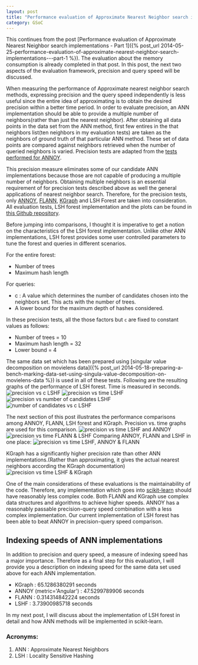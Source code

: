 ```yaml
---
layout: post
title: "Performance evaluation of Approximate Nearest Neighbor search implementations - Part 2"
category: GSoC
---
```

This continues from the post [Performance evaluation of Approximate Nearest Neighbor search implementations - Part 1]({% post_url 2014-05-25-performance-evaluation-of-approximate-nearest-neighbor-search-implementations---part-1 %}). The evaluation about the memory consumption is already completed in that post. In this post, the next two aspects of the evaluation framework, precision and query speed will be discussed. 

When measuring the performance of Approximate nearest neighbor search methods, expressing precision and the query speed independently is less useful since the entire idea of approximating is to obtain the desired precision within a better time period. In order to evaluate precision, an ANN implementation should be able to provide a multiple number of neighbors(rather than just the nearest neighbor). After obtaining all data points in the data set from the ANN method, first few entires in the that neighbors list(ten neighbors in my evaluation tests) are taken as the neighbors of ground truth of that particular ANN method. These set of data points are compared against neighbors retrieved when the number of queried neighbors is varied. Precision tests are adapted from the [tests performed for ANNOY](https://github.com/spotify/annoy/blob/master/examples/precision_test.py).

This precision measure eliminates some of our candidate ANN implementations because those are not capable of producing a multiple number of neighbors. Obtaining multiple neighbors is an essential requirement of for precision tests described above as well the general applications of nearest neighbor search. Therefore, for the precision tests, only [ANNOY](https://github.com/spotify/annoy), [FLANN](http://www.cs.ubc.ca/research/flann/), [KGraph](http://www.kgraph.org/) and LSH Forest are taken into consideration. All evaluation tests, LSH forest implementation and the plots can be found in [this Github repository](https://github.com/maheshakya/Performance_evaluations_ANN).

Before jumping into comparisons, I thought it is imperative to get a notion on the characteristics of the LSH forest implementation. Unlike other ANN implementations, LSH forest provides some user controlled parameters to tune the forest and queries in different scenarios.  

For the entire forest: 

* Number of trees
* Maximum hash length

For queries:

* c : A value which determines the number of candidates chosen into the neighbors set. This acts with the number of trees.
* A lower bound for the maximum depth of hashes considered.

In these precision tests, all the those factors but `c` are fixed to constant values as follows:

* Number of trees = 10
* Maximum hash length = 32
* Lower bound = 4

The same data set which has been prepared using [singular value decomposition on movielens data]({% post_url 2014-05-18-preparing-a-bench-marking-data-set-using-singula-value-decomposition-on-movielens-data %}) is used in all of these tests. Following are the resulting graphs of the performance of LSH forest. Time is measured in seconds.
![precision vs c LSHF](https://docs.google.com/drawings/d/14CLx4l4VNxJzINJUurlSsrXGl9iWH9fjVH1OideeVO0/pub?w=960&h=720)
![precision vs time LSHF](https://docs.google.com/drawings/d/1Qr0bHs9Q9pnoszRn-PgGEC5mFMNhwQzqkJ4K4vHYjCw/pub?w=960&h=720)
![precision vs number of candidates LSHF](https://docs.google.com/drawings/d/1EPkeWOfMt7y6_nKk0StNri71xkrwEtoX-8TySqmM8tk/pub?w=960&h=720)
![number of candidates vs c LSHF](https://docs.google.com/drawings/d/1klhtpde7N5YLHuCZHX6ekTEuD54IPVM5Tgltj5Xukqk/pub?w=960&h=720)

The next section of this post illustrates the performance comparisons among ANNOY, FLANN, LSH forest and KGraph. Precision vs. time graphs are used for this comparison. 
![precision vs time LSHF and ANNOY](https://docs.google.com/drawings/d/1Lx8jRYyGbHBD8JzCG_0-HpO14fXyu-pMcto26gsa5zw/pub?w=960&h=720)
![precision vs time FLANN & LSHF](https://docs.google.com/drawings/d/1kfUAr2W6WP_OL4l_vGZ-zaEXirG0jstFkk-r2TAH6rU/pub?w=960&h=720)
Comparing ANNOY, FLANN and LSHF in one place:
![precision vs time LSHF, ANNOY & FLANN](https://docs.google.com/drawings/d/1EQTMURuWB7hjoi9r0sGS2Z-IqL_Z_4kg7K5hC6sSt-g/pub?w=960&h=720)

KGraph has a significantly higher precision rate than other ANN implementations.(Rather than approximating, it gives the actual nearest neighbors according the KGraph documentation)
![precision vs time LSHF & KGraph](https://docs.google.com/drawings/d/1HRED65X5AlRuYIo1YaeU6D6ouVufdD8N3v1FFldNESg/pub?w=960&h=720) 

One of the main considerations of these evaluations is the maintainability of the code. Therefore, any implementation which goes into [scikit-learn](http://scikit-learn.org/stable/) should have reasonably less complex code. Both FLANN and KGraph use complex data structures and algorithms to achieve higher speeds. ANNOY has a reasonably passable precision-query speed combination with a less complex implementation. Our current implementation of LSH forest has been able to beat ANNOY in precision-query speed comparison. 

## Indexing speeds of ANN implementations

In addition to precision and query speed, a measure of indexing speed has a major importance. Therefore as a final step for this evaluation, I will provide you a description on indexing speed for the same data set used above for each ANN implementation.

* KGraph                   : 65.1286380291 seconds
* ANNOY (metric='Angular') : 47.5299789906 seconds
* FLANN                    : 0.314314842224 seconds
* LSHF                     : 3.73900985718 seconds

In my next post, I will discuss about the implementation of LSH forest in detail and how ANN methods will be implemented in scikit-learn.

### Acronyms:

1. ANN : Approximate Nearest Neighbors
2. LSH : Locality Sensitive Hashing
